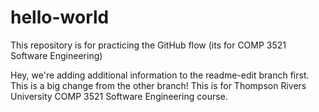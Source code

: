 # hello-world
This repository is for practicing the GitHub flow (its for COMP 3521 Software Engineering)

Hey, we're adding additional information to the readme-edit branch first. This is a big change from the other branch!
This is for Thompson Rivers University COMP 3521 Software Engineering course. 
